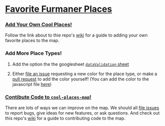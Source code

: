 # [Favorite Furmaner Places](https://furmancenter.github.io/cool-places-map/)

### [Add Your Own Cool Places!](https://github.com/FurmanCenter/cool-places-map/wiki/Add-new-places)

Follow the link about to thie repo's [wiki](https://github.com/FurmanCenter/cool-places-map/wiki) for a guide to adding your own favorite places to the map.

### Add More Place Types!

1. Add the option the the googlesheet [`dataValidation` sheet](https://docs.google.com/spreadsheets/d/1tnQynN3Ga7QCwc-XkW9P9BUhVSlfrXMFK9F30DAn9pI/edit#gid=1013425569)

2. Either [file an issue](https://github.com/FurmanCenter/cool-places-map/issues) requesting a new color for the place type, or make a [pull request](https://github.com/FurmanCenter/cool-places-map/wiki/Contributing-code) to add the color yourself! (You can add the color to the javascript file [here](https://github.com/FurmanCenter/cool-places-map/blob/master/docs/js/scripts.js#L15))

### [Contibute Code to `cool-places-map`!](https://github.com/FurmanCenter/cool-places-map/wiki/Contributing-code)

There are lots of ways we can improve on the map. We should all [file issues](https://github.com/FurmanCenter/cool-places-map/issues) to report bugs, give ideas for new features, or ask questions. And check out this repo's [wiki](https://github.com/FurmanCenter/cool-places-map/wiki) for a guide to contributing code to the map.
